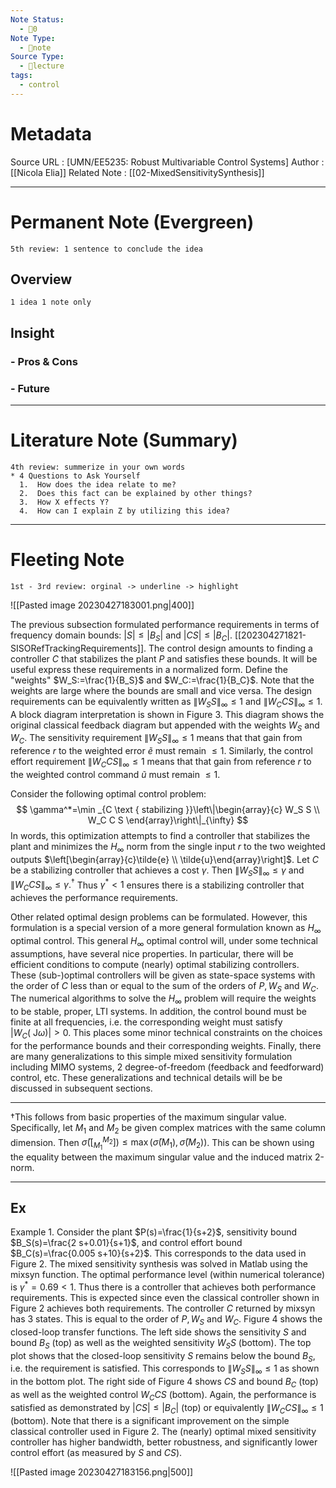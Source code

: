 ```yaml
---
Note Status:
  - 🌱0
Note Type:
  - 📄note
Source Type:
  - 🏫lecture
tags:
  - control
---
```

# Metadata
Source URL       : [UMN/EE5235: Robust Multivariable Control Systems]
Author              : [[Nicola Elia]]
Related Note     : [[02-MixedSensitivitySynthesis]]


---

# Permanent Note (Evergreen)
	5th review: 1 sentence to conclude the idea
## Overview
	1 idea 1 note only


## Insight
### - Pros & Cons


### - Future


---

# Literature Note (Summary)
	4th review: summerize in your own words
	* 4 Questions to Ask Yourself
	  1.  How does the idea relate to me?
	  2.  Does this fact can be explained by other things?
	  3.  How X effects Y?
	  4.  How can I explain Z by utilizing this idea?


---

# Fleeting Note 
	1st - 3rd review: orginal -> underline -> highlight

![[Pasted image 20230427183001.png|400]]

The previous subsection formulated performance requirements in terms of frequency domain bounds: $|S| \leq\left|B_S\right|$ and $|C S| \leq\left|B_C\right|$. [[202304271821-SISORefTrackingRequirements]]. The control design amounts to finding a controller $C$ that stabilizes the plant $P$ and satisfies these bounds. It will be useful express these requirements in a normalized form. Define the "weights" $W_S:=\frac{1}{B_S}$ and $W_C:=\frac{1}{B_C}$. Note that the weights are large where the bounds are small and vice versa. The design requirements can be equivalently written as $\left\|W_S S\right\|_{\infty} \leq 1$ and $\left\|W_C C S\right\|_{\infty} \leq 1$. A block diagram interpretation is shown in Figure 3. This diagram shows the original classical feedback diagram but appended with the weights $W_S$ and $W_C$. The sensitivity requirement $\left\|W_S S\right\|_{\infty} \leq 1$ means that that gain from reference $r$ to the weighted error $\tilde{e}$ must remain $\leq 1$. Similarly, the control effort requirement $\left\|W_C C S\right\|_{\infty} \leq 1$ means that that gain from reference $r$ to the weighted control command $\tilde{u}$ must remain $\leq 1$.

Consider the following optimal control problem:
$$
\gamma^*=\min _{C \text { stabilizing }}\left\|\begin{array}{c}
W_S S \\
W_C C S
\end{array}\right\|_{\infty}
$$
In words, this optimization attempts to find a controller that stabilizes the plant and minimizes the $H_{\infty}$ norm from the single input $r$ to the two weighted outputs $\left[\begin{array}{c}\tilde{e} \\ \tilde{u}\end{array}\right]$. Let $C$ be a stabilizing controller that achieves a cost $\gamma$. Then $\left\|W_S S\right\|_{\infty} \leq \gamma$ and $\left\|W_C C S\right\|_{\infty} \leq \gamma .^{\dagger}$ Thus $\gamma^*<1$ ensures there is a stabilizing controller that achieves the performance requirements.

Other related optimal design problems can be formulated. However, this formulation is a special version of a more general formulation known as $H_{\infty}$ optimal control. This general $H_{\infty}$ optimal control will, under some technical assumptions, have several nice properties. In particular, there will be efficient conditions to compute (nearly) optimal stabilizing controllers. These (sub-)optimal controllers will be given as state-space systems with the order of $C$ less than or equal to the sum of the orders of $P, W_S$ and $W_C$. The numerical algorithms to solve the $H_{\infty}$ problem will require the weights to be stable, proper, LTI systems. In addition, the control bound must be finite at all frequencies, i.e. the corresponding weight must satisfy $\left|W_C(\mathrm{~J} \omega)\right|>0$. This places some minor technical constraints on the choices for the performance bounds and their corresponding weights. Finally, there are many generalizations to this simple mixed sensitivity formulation including MIMO systems, 2 degree-of-freedom (feedback and feedforward) control, etc. These generalizations and technical details will be be discussed in subsequent sections.

---
†This follows from basic properties of the maximum singular value. Specifically, let $M_1$ and $M_2$ be given complex matrices with the same column dimension. Then $\bar{\sigma}\left(\left[{ }_{M_1}^{M_2}\right]\right) \leq \max \left(\bar{\sigma}\left(M_1\right), \bar{\sigma}\left(M_2\right)\right)$. This can be shown using the equality between the maximum singular value and the induced matrix 2-norm.

---
## Ex
Example 1. Consider the plant $P(s)=\frac{1}{s+2}$, sensitivity bound $B_S(s)=\frac{2 s+0.01}{s+1}$, and control effort bound $B_C(s)=\frac{0.005 s+10}{s+2}$. This corresponds to the data used in Figure 2. The mixed sensitivity synthesis was solved in Matlab using the mixsyn function. The optimal performance level (within numerical tolerance) is $\gamma^*=0.69<1$. Thus there is a controller that achieves both performance requirements. This is expected since even the classical controller shown in Figure 2 achieves both requirements. The controller $C$ returned by mixsyn has 3 states. This is equal to the order of $P, W_S$ and $W_C$. Figure 4 shows the closed-loop transfer functions. The left side shows the sensitivity $S$ and bound $B_S$ (top) as well as the weighted sensitivity $W_S S$ (bottom). The top plot shows that the closed-loop sensitivity $S$ remains below the bound $B_S$, i.e. the requirement is satisfied. This corresponds to $\left\|W_S S\right\|_{\infty} \leq 1$ as shown in the bottom plot. The right side of Figure 4 shows $C S$ and bound $B_C$ (top) as well as the weighted control $W_C C S$ (bottom). Again, the performance is satisfied as demonstrated by $|C S| \leq\left|B_C\right|$ (top) or equivalently $\left\|W_C C S\right\|_{\infty} \leq 1$ (bottom). Note that there is a significant improvement on the simple classical controller used in Figure 2. The (nearly) optimal mixed sensitivity controller has higher bandwidth, better robustness, and significantly lower control effort (as measured by $S$ and $C S)$.

![[Pasted image 20230427183156.png|500]]
